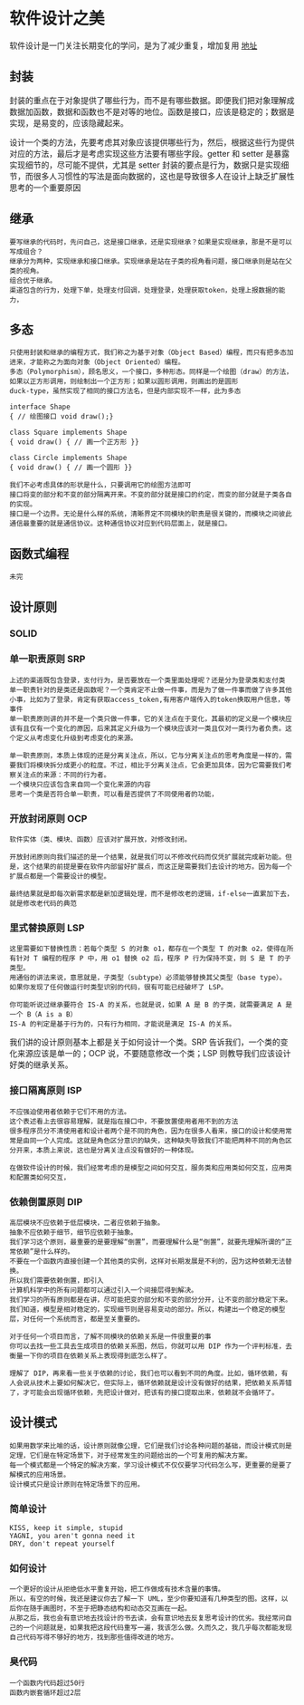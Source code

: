 # 软件设计之美
软件设计是一门关注长期变化的学问，是为了减少重复，增加复用
[地址](https://time.geekbang.org/column/intro/100052601)



## 封装
封装的重点在于对象提供了哪些行为，而不是有哪些数据。即便我们把对象理解成数据加函数，数据和函数也不是对等的地位。函数是接口，应该是稳定的；数据是实现，是易变的，应该隐藏起来。

设计一个类的方法，先要考虑其对象应该提供哪些行为，然后，根据这些行为提供对应的方法，最后才是考虑实现这些方法要有哪些字段。getter 和 setter 是暴露实现细节的，尽可能不提供，尤其是 setter
封装的要点是行为，数据只是实现细节，而很多人习惯性的写法是面向数据的，这也是导致很多人在设计上缺乏扩展性思考的一个重要原因

## 继承
	要写继承的代码时，先问自己，这是接口继承，还是实现继承？如果是实现继承，那是不是可以写成组合？
	继承分为两种，实现继承和接口继承。实现继承是站在子类的视角看问题，接口继承则是站在父类的视角。
	组合优于继承。
	渠道包含的行为，处理下单，处理支付回调，处理登录，处理获取token，处理上报数据的能力，

## 多态
	只使用封装和继承的编程方式，我们称之为基于对象（Object Based）编程，而只有把多态加进来，才能称之为面向对象（Object Oriented）编程。
	多态（Polymorphism），顾名思义，一个接口，多种形态。同样是一个绘图（draw）的方法，如果以正方形调用，则绘制出一个正方形；如果以圆形调用，则画出的是圆形
	duck-type，虽然实现了相同的接口方法名，但是内部实现不一样，此为多态

	interface Shape 
	{ // 绘图接口 void draw();}

	class Square implements Shape 
	{ void draw() { // 画一个正方形 }}

	class Circle implements Shape 
	{ void draw() { // 画一个圆形 }}

	我们不必考虑具体的形状是什么，只要调用它的绘图方法即可
	接口将变的部分和不变的部分隔离开来。不变的部分就是接口的约定，而变的部分就是子类各自的实现。
	接口是一个边界。无论是什么样的系统，清晰界定不同模块的职责是很关键的，而模块之间彼此通信最重要的就是通信协议。这种通信协议对应到代码层面上，就是接口。


## 函数式编程
	未完

## 设计原则
### SOLID
### 单一职责原则  SRP
	上述的渠道既包含登录，支付行为，是否要放在一个类里面处理呢？还是分为登录类和支付类
	单一职责针对的是类还是函数呢？一个类肯定不止做一件事，而是为了做一件事而做了许多其他小事，比如为了登录，肯定有获取access_token,有用客户端传入的token换取用户信息，等事件
	单一职责原则讲的并不是一个类只做一件事，它的关注点在于变化，其最初的定义是一个模块应该有且仅有一个变化的原因，后来其定义升级为一个模块应该对一类且仅对一类行为者负责。这个定义从考虑变化升级到考虑变化的来源。

	单一职责原则，本质上体现的还是分离关注点，所以，它与分离关注点的思考角度是一样的，需要我们将模块拆分成更小的粒度。不过，相比于分离关注点，它会更加具体，因为它需要我们考察关注点的来源：不同的行为者。
	一个模块只应该包含来自同一个变化来源的内容
	思考一个类是否符合单一职责，可以看是否提供了不同使用者的功能，

### 开放封闭原则 OCP
	软件实体（类、模块、函数）应该对扩展开放，对修改封闭。

	开放封闭原则向我们描述的是一个结果，就是我们可以不修改代码而仅凭扩展就完成新功能。但是，这个结果的前提是要在软件内部留好扩展点，而这正是需要我们去设计的地方。因为每一个扩展点都是一个需要设计的模型。

	最终结果就是即每次新需求都是新加逻辑处理，而不是修改老的逻辑，if-else一直累加下去，就是修改老代码的典范

### 里式替换原则  LSP
	这里需要如下替换性质：若每个类型 S 的对象 o1，都存在一个类型 T 的对象 o2，使得在所有针对 T 编程的程序 P 中，用 o1 替换 o2 后，程序 P 行为保持不变，则 S 是 T 的子类型。
	用通俗的讲法来说，意思就是，子类型（subtype）必须能够替换其父类型（base type）。	
	如果你发现了任何做运行时类型识别的代码，很有可能已经破坏了 LSP。

	你可能听说过继承要符合 IS-A 的关系，也就是说，如果 A 是 B 的子类，就需要满足 A 是一个 B（A is a B）
	IS-A 的判定是基于行为的，只有行为相同，才能说是满足 IS-A 的关系。

我们讲的设计原则基本上都是关于如何设计一个类。SRP 告诉我们，一个类的变化来源应该是单一的；OCP 说，不要随意修改一个类；LSP 则教导我们应该设计好类的继承关系。

### 接口隔离原则   ISP
	不应强迫使用者依赖于它们不用的方法。
	这个表述看上去很容易理解，就是指在接口中，不要放置使用者用不到的方法
	很多程序员分不清使用者和设计者两个是不同的角色，因为在很多人看来，接口的设计和使用常常是由同一个人完成。这就是角色区分意识的缺失，这种缺失导致我们不能把两种不同的角色区分开来，本质上来说，这也是分离关注点没有做好的一种体现。

	在做软件设计的时候，我们经常考虑的是模型之间如何交互，服务类和应用类如何交互，应用类和配置类如何交互，


### 依赖倒置原则	DIP
	高层模块不应依赖于低层模块，二者应依赖于抽象。
	抽象不应依赖于细节，细节应依赖于抽象。
	我们学习这个原则，最重要的是要理解“倒置”，而要理解什么是“倒置”，就要先理解所谓的“正常依赖”是什么样的。
	不要在一个函数内直接创建一个其他类的实例，这样对长期发展是不利的，因为这种依赖无法替换。
	所以我们需要依赖倒置，即引入
	计算机科学中的所有问题都可以通过引入一个间接层得到解决。
	我们学习的所有原则都是在讲，尽可能把变的部分和不变的部分分开，让不变的部分稳定下来。我们知道，模型是相对稳定的，实现细节则是容易变动的部分。所以，构建出一个稳定的模型层，对任何一个系统而言，都是至关重要的。

	对于任何一个项目而言，了解不同模块的依赖关系是一件很重要的事
	你可以去找一些工具去生成项目的依赖关系图，然后，你就可以用 DIP 作为一个评判标准，去衡量一下你的项目在依赖关系上表现得到底怎么样了。

	理解了 DIP，再来看一些关于依赖的讨论，我们也可以看到不同的角度。比如，循环依赖，有人会说从技术上要如何解决它，但实际上，循环依赖就是设计没有做好的结果，把依赖关系弄错了，才可能会出现循环依赖，先把设计做对，把该有的接口提取出来，依赖就不会循环了。



## 设计模式
	如果用数学来比喻的话，设计原则就像公理，它们是我们讨论各种问题的基础，而设计模式则是定理，它们是在特定场景下，对于经常发生的问题给出的一个可复用的解决方案。
	每一个模式都是一个特定的解决方案，学习设计模式不仅仅要学习代码怎么写，更重要的是要了解模式的应用场景。
	设计模式只是设计原则在特定场景下的应用。

### 简单设计
	KISS, keep it simple, stupid
	YAGNI, you aren't gonna need it
	DRY, don't repeat yourself

### 如何设计
	一个更好的设计从拒绝低水平重复开始，把工作做成有技术含量的事情。
	所以，有空的时候，我还是建议你去了解一下 UML，至少你要知道有几种类型的图。这样，以后你在随手画图时，不至于把静态结构和动态交互画在一起。
	从那之后，我也会有意识地去找设计的书去读，会有意识地去反复思考设计的优劣。我经常问自己的一个问题就是，如果我把这段代码重写一遍，我该怎么做。久而久之，我几乎每次都能发现自己代码写得不够好的地方，找到那些值得改进的地方。

### 臭代码
	一个函数内代码超过50行
	函数内嵌套循环超过2层


